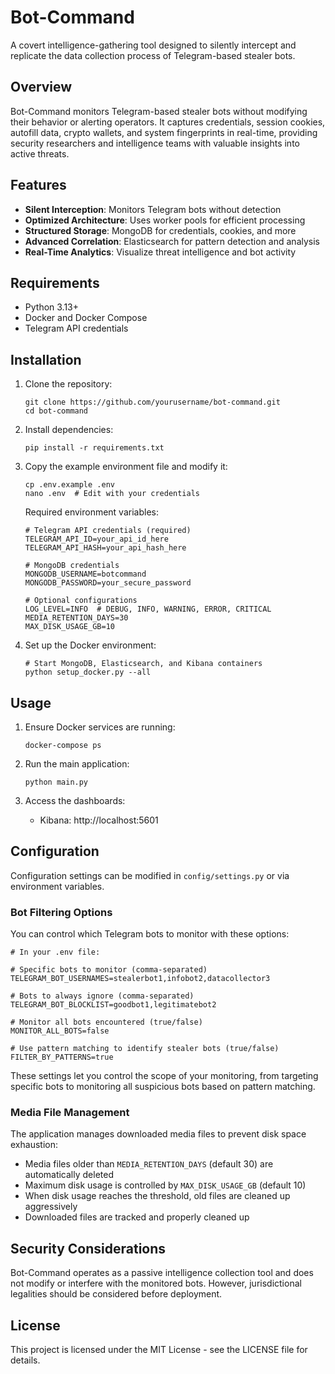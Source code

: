 # Bot-Command

A covert intelligence-gathering tool designed to silently intercept and replicate the data collection process of Telegram-based stealer bots.

## Overview

Bot-Command monitors Telegram-based stealer bots without modifying their behavior or alerting operators. It captures credentials, session cookies, autofill data, crypto wallets, and system fingerprints in real-time, providing security researchers and intelligence teams with valuable insights into active threats.

## Features

- **Silent Interception**: Monitors Telegram bots without detection
- **Optimized Architecture**: Uses worker pools for efficient processing
- **Structured Storage**: MongoDB for credentials, cookies, and more
- **Advanced Correlation**: Elasticsearch for pattern detection and analysis
- **Real-Time Analytics**: Visualize threat intelligence and bot activity

## Requirements

- Python 3.13+
- Docker and Docker Compose
- Telegram API credentials

## Installation

1. Clone the repository:
   ```
   git clone https://github.com/yourusername/bot-command.git
   cd bot-command
   ```

2. Install dependencies:
   ```
   pip install -r requirements.txt
   ```

3. Copy the example environment file and modify it:
   ```
   cp .env.example .env
   nano .env  # Edit with your credentials
   ```

   Required environment variables:
   ```
   # Telegram API credentials (required)
   TELEGRAM_API_ID=your_api_id_here
   TELEGRAM_API_HASH=your_api_hash_here
   
   # MongoDB credentials
   MONGODB_USERNAME=botcommand
   MONGODB_PASSWORD=your_secure_password
   
   # Optional configurations
   LOG_LEVEL=INFO  # DEBUG, INFO, WARNING, ERROR, CRITICAL
   MEDIA_RETENTION_DAYS=30
   MAX_DISK_USAGE_GB=10
   ```

4. Set up the Docker environment:
   ```
   # Start MongoDB, Elasticsearch, and Kibana containers
   python setup_docker.py --all
   ```

## Usage

1. Ensure Docker services are running:
   ```
   docker-compose ps
   ```

2. Run the main application:
   ```
   python main.py
   ```

3. Access the dashboards:
   - Kibana: http://localhost:5601

## Configuration

Configuration settings can be modified in `config/settings.py` or via environment variables.

### Bot Filtering Options

You can control which Telegram bots to monitor with these options:

```
# In your .env file:

# Specific bots to monitor (comma-separated)
TELEGRAM_BOT_USERNAMES=stealerbot1,infobot2,datacollector3

# Bots to always ignore (comma-separated)
TELEGRAM_BOT_BLOCKLIST=goodbot1,legitimatebot2

# Monitor all bots encountered (true/false)
MONITOR_ALL_BOTS=false

# Use pattern matching to identify stealer bots (true/false)
FILTER_BY_PATTERNS=true
```

These settings let you control the scope of your monitoring, from targeting specific bots to monitoring all suspicious bots based on pattern matching.

### Media File Management

The application manages downloaded media files to prevent disk space exhaustion:

- Media files older than `MEDIA_RETENTION_DAYS` (default 30) are automatically deleted
- Maximum disk usage is controlled by `MAX_DISK_USAGE_GB` (default 10)
- When disk usage reaches the threshold, old files are cleaned up aggressively
- Downloaded files are tracked and properly cleaned up

## Security Considerations

Bot-Command operates as a passive intelligence collection tool and does not modify or interfere with the monitored bots. However, jurisdictional legalities should be considered before deployment.

## License

This project is licensed under the MIT License - see the LICENSE file for details.
